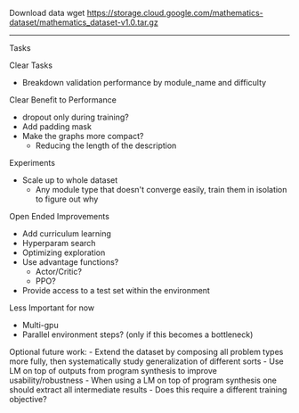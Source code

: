 Download data
wget https://storage.cloud.google.com/mathematics-dataset/mathematics_dataset-v1.0.tar.gz
____

Tasks

Clear Tasks
- Breakdown validation performance by module_name and difficulty
    
Clear Benefit to Performance
- dropout only during training?
- Add padding mask
- Make the graphs more compact?
    - Reducing the length of the description

Experiments
- Scale up to whole dataset
    - Any module type that doesn't converge easily, train them in isolation to figure out why 
    
Open Ended Improvements
- Add curriculum learning
- Hyperparam search
- Optimizing exploration
- Use advantage functions?
    - Actor/Critic?
    - PPO?
- Provide access to a test set within the environment

Less Important for now
- Multi-gpu
- Parallel environment steps? (only if this becomes a bottleneck)

Optional future work:
    - Extend the dataset by composing all problem types more fully, then systematically study generalization of different sorts
    - Use LM on top of outputs from program synthesis to improve usability/robustness
        - When using a LM on top of program synthesis one should extract all intermediate results
            - Does this require a different training objective?
    